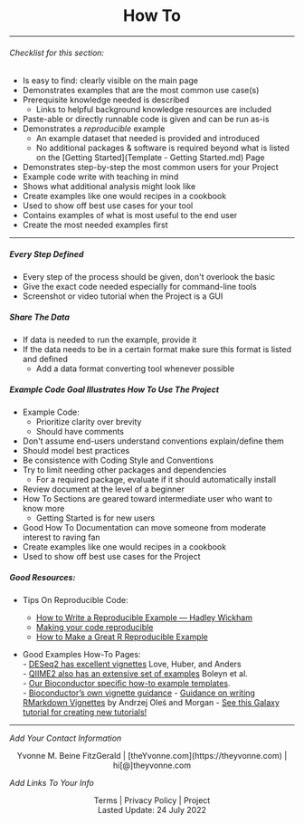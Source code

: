 <h1 align="center">How To</h1>


---

###### _Checklist for this section:_

- Is easy to find: clearly visible on the main page
- Demonstrates examples that are the most common use case(s)
- Prerequisite knowledge needed is described
  - Links to helpful background knowledge resources are included
- Paste-able or directly runnable code is given and can be run as-is
- Demonstrates a _reproducible_ example
  - An example dataset that needed is provided and introduced
  - No additional packages & software is required beyond what is listed on the [Getting Started](Template - Getting Started.md) Page
- Demonstrates step-by-step the most common users for your Project
- Example code write with teaching in mind
- Shows what additional analysis might look like
- Create examples like one would recipes in a cookbook
- Used to show off best use cases for your tool
- Contains examples of what is most useful to the end user
- Create the most needed examples first



---

##### Every Step Defined
- Every step of the process should be given, don't overlook the basic
- Give the exact code needed especially for command-line tools
- Screenshot or video tutorial when the Project is a GUI

##### Share The Data
- If data is needed to run the example, provide it
- If the data needs to be in a certain format make sure this format is listed and defined 
   - Add a data format converting tool whenever possible

##### Example Code Goal Illustrates How To Use The Project

- Example Code: 
    - Prioritize clarity over brevity
    - Should have comments
- Don't assume end-users understand conventions explain/define them
- Should model best practices
- Be consistence with Coding Style and Conventions
- Try to limit needing other packages and dependencies
	- For a required package, evaluate if it should automatically install
- Review document at the level of a beginner
- How To Sections are geared toward intermediate user who want to know more
    - Getting Started is for new users
- Good How To Documentation can move someone from moderate interest to raving fan
- Create examples like one would recipes in a cookbook
- Used to show off best use cases for the Project


##### Good Resources:
  - Tips On Reproducible Code:  
    - [How to Write a Reproducible Example — Hadley Wickham](https://gist.github.com/hadley/270442#how-to-write-a-reproducible-example)  
    - [Making your code reproducible](https://methodsblog.com/2017/12/06/making-your-code-reproducible/)  
    - [How to Make a Great R Reproducible Example](https://stackoverflow.com/questions/5963269/how-to-make-a-great-r-reproducible-example)  


   - Good Examples How-To Pages:   
    - [DESeq2 has excellent vignettes](http://www.bioconductor.org/packages/release/bioc/vignettes/DESeq2/inst/doc/DESeq2.html) Love, Huber, and Anders  
    - [QIIME2 also has an extensive set of examples](https://docs.qiime2.org/2021.2/tutorials/pd-mice/) Boleyn et al.  
    - [Our Bioconductor specific how-to example templates](https://jhudatascience.org/template-documentation/bioconductor_guides/bioconductor_vignette_template.Rmd).  
    - [Bioconductor’s own vignette guidance](https://www.bioconductor.org/developers/package-guidelines/#Vignettes)
    - [Guidance on writing RMarkdown Vignettes](https://bioconductor.org/packages/devel/bioc/vignettes/BiocStyle/inst/doc/AuthoringRmdVignettes.html) by Andrzej Oleś and Morgan 
    - [See this Galaxy tutorial for creating new tutorials!](https://training.galaxyproject.org/training-material/topics/contributing/tutorials/create-new-tutorial/tutorial.html)


---
_Add Your Contact Information_
<center>Yvonne M. Beine FitzGerald | [theYvonne.com](https://theyvonne.com) | hi[@]theyvonne.com </center>  

_Add Links To Your Info_

<center>Terms | Privacy Policy | Project </center>

<center>Lasted Update: 24 July 2022 </center>


